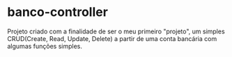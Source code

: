 # banco-controller
Projeto criado com a finalidade de ser o meu primeiro "projeto", um simples CRUD(Create, Read, Update, Delete) a partir de uma conta bancária com algumas funções simples.

